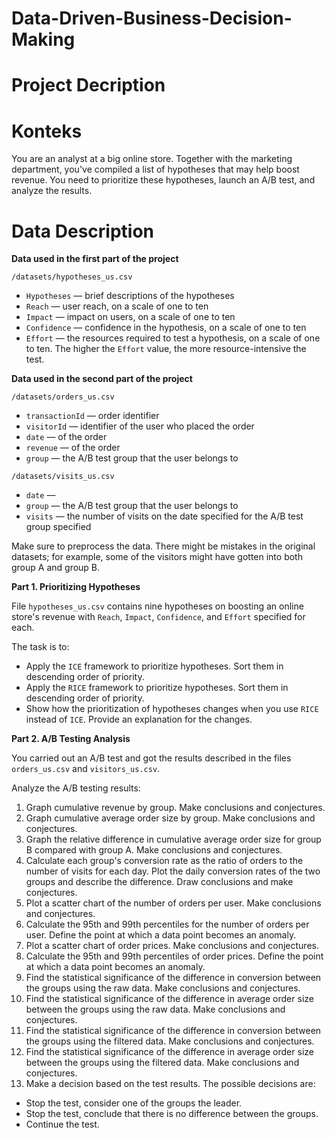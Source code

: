 # Data-Driven-Business-Decision-Making

# Project Decription

# Konteks

You are an analyst at a big online store. Together with the marketing department, you've compiled a list of hypotheses that may help boost revenue. 
You need to prioritize these hypotheses, launch an A/B test, and analyze the results.

# Data Description

**Data used in the first part of the project**

`/datasets/hypotheses_us.csv`

- `Hypotheses` — brief descriptions of the hypotheses
- `Reach` — user reach, on a scale of one to ten
- `Impact` — impact on users, on a scale of one to ten
- `Confidence` — confidence in the hypothesis, on a scale of one to ten
- `Effort` — the resources required to test a hypothesis, on a scale of one to ten. The higher the `Effort` value, the more resource-intensive the test. 

**Data used in the second part of the project**

`/datasets/orders_us.csv` 

- `transactionId` — order identifier
- `visitorId` — identifier of the user who placed the order
- `date` —  of the order
- `revenue` — of the order
- `group` —  the A/B test group that the user belongs to

`/datasets/visits_us.csv` 

- `date` — 
- `group` — the A/B test group that the user belongs to
- `visits` — the number of visits on the date specified for the A/B test group specified

Make sure to preprocess the data. There might be mistakes in the original datasets; for example, some of the visitors might have gotten into both group A and group B.

**Part 1. Prioritizing Hypotheses**

File `hypotheses_us.csv` contains nine hypotheses on boosting an online store's revenue with `Reach`, `Impact`, `Confidence`, and `Effort` specified for each.

The task is to:

- Apply the `ICE` framework to prioritize hypotheses. Sort them in descending order of priority. 
- Apply the `RICE` framework to prioritize hypotheses. Sort them in descending order of priority.
- Show how the prioritization of hypotheses changes when you use `RICE` instead of `ICE`. Provide an explanation for the changes.

**Part 2. A/B Testing Analysis**

You carried out an A/B test and got the results described in the files `orders_us.csv` and `visitors_us.csv`.

Analyze the A/B testing results:

1. Graph cumulative revenue by group. Make conclusions and conjectures.
2. Graph cumulative average order size by group. Make conclusions and conjectures.
3. Graph the relative difference in cumulative average order size for group B compared with group A. Make conclusions and conjectures. 
4. Calculate each group's conversion rate as the ratio of orders to the number of visits for each day. Plot the daily conversion rates of the two groups and describe the difference. Draw conclusions and make conjectures.
5. Plot a scatter chart of the number of orders per user. Make conclusions and conjectures.
6. Calculate the 95th and 99th percentiles for the number of orders per user. Define the point at which a data point becomes an anomaly.
7. Plot a scatter chart of order prices. Make conclusions and conjectures.
8. Calculate the 95th and 99th percentiles of order prices. Define the point at which a data point becomes an anomaly. 
9. Find the statistical significance of the difference in conversion between the groups using the raw data. Make conclusions and conjectures.
10. Find the statistical significance of the difference in average order size between the groups using the raw data. Make conclusions and conjectures. 
11. Find the statistical significance of the difference in conversion between the groups using the filtered data. Make conclusions and conjectures. 
12. Find the statistical significance of the difference in average order size between the groups using the filtered data. Make conclusions and conjectures.
13. Make a decision based on the test results. The possible decisions are: 
  - Stop the test, consider one of the groups the leader.  
  - Stop the test, conclude that there is no difference between the groups. 
  - Continue the test.
